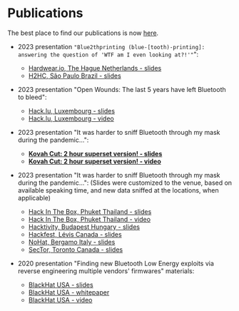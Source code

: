 # Publications

The best place to find our publications is now [here](https://darkmentor.com/publication/).

* 2023 presentation `"Blue2thprinting (blue-[tooth)-printing]: answering the question of 'WTF am I even looking at?!'"`":
  * [Hardwear.io, The Hague Netherlands - slides](./2023/Blue2thprinting_Hardweario2023_Slides_With_Builds.pdf)
  * [H2HC, São Paulo Brazil - slides](./2023/Blue2thprinting_H2HC2023_Slides_With_Builds.pdf)

* 2023 presentation "Open Wounds: The last 5 years have left Bluetooth to bleed":
  * [Hack.lu, Luxembourg - slides](./2023/OpenWounds_Survey_Hacklu2023_Slides_With_Builds.pdf)
  * [Hack.lu, Luxembourg - video](https://www.youtube.com/watch?v=nvE9hqnrIq8)

* 2023 presentation "It was harder to sniff Bluetooth through my mask during the pandemic...":
  * **[Kovah Cut: 2 hour superset version! - slides](https://darkmentor.com/PandemicSniffing_KovahCut.pdf)**
  * **[Kovah Cut: 2 hour superset version! - video](https://youtu.be/TGxgPBPOv4Y)**

* 2023 presentation "It was harder to sniff Bluetooth through my mask during the pandemic...":
(Slides were customized to the venue, based on available speaking time, and new data sniffed at the locations, when applicable)
  * [Hack In The Box, Phuket Thailand - slides](./2023/PandemicSniffing_HITB2023_HKT_Slides_With_Builds.pdf)
  * [Hack In The Box, Phuket Thailand - video](www.youtube.com/watch?v=FRgHhB2X2x8)
  * [Hacktivity, Budapest Hungary - slides](./2023/PandemicSniffing_Hacktivity2023_Slides_With_Builds.pdf)
  * [Hackfest, Lévis Canada - slides](./2023/PandemicSniffing_Hackfest2023_Slides_With_Builds.pdf)
  * [NoHat, Bergamo Italy - slides](./2023/PandemicSniffing_NoHat2023_Slides_With_Builds.pdf)
  * [SecTor, Toronto Canada - slides](./2023/PandemicSniffing_SecTor2023_Slides_With_Builds.pdf)

* 2020 presentation "Finding new Bluetooth Low Energy exploits via reverse engineering multiple vendors' firmwares" materials:
  * [BlackHat USA - slides](./2020/TI_SILABS_BLE_RCEs/slides_TI_SILABS_BLE_RCEs_v1.0.0.pdf)
  * [BlackHat USA - whitepaper](./2020/TI_SILABS_BLE_RCEs/whitepaper_TI_SILABS_BLE_RCEs_v1.0.0.pdf)
  * [BlackHat USA - video](https://youtu.be/MRRkBWv4VVU)

